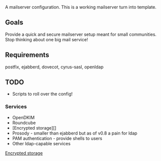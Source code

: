 A mailserver configuration.  This is a working mailserver turn into
template.


## Goals

Provide a quick and secure mailserver setup meant for small communities.
Stop thinking about one big mail service!

## Requirements

postfix, ejabberd, dovecot, cyrus-sasl, openldap

## TODO

* Scripts to roll over the config!

### Services

* OpenDKIM
* Roundcube
* [Encrypted storage][]
* Prosody - smaller than ejabberd but as of v0.8 a pain for ldap
* PAM authentication - provide shells to users
* Other ldap-capable services

[Encrypted storage](https://grepular.com/Automatically_Encrypting_all_Incoming_Email "Automatically Encrypting all Incoming Email - grepular.com")
